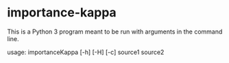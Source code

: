 # importance-kappa

This is a Python 3 program meant to be run with arguments in the command line.

usage: importanceKappa [-h] [-H] [-c] source1 source2

